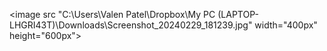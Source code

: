 <image src "C:\Users\Valen Patel\Dropbox\My PC (LAPTOP-LHGRI43T)\Downloads\Screenshot_20240229_181239.jpg" width="400px" height="600px">

